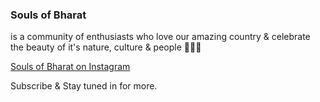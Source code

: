 ### Souls of Bharat
is a community of enthusiasts who love our amazing country & celebrate the beauty of it's nature, culture & people 🙏🇮🇳

[Souls of Bharat on Instagram](https://www.instagram.com/soulsofbharat/)

Subscribe & Stay tuned in for more. 
